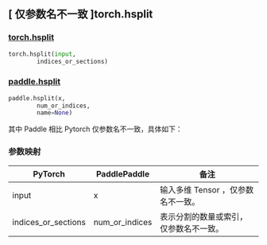## [ 仅参数名不一致 ]torch.hsplit
### [torch.hsplit](https://pytorch.org/docs/stable/generated/torch.hsplit.html#torch.hsplit)

```python
torch.hsplit(input,
        indices_or_sections)
```

### [paddle.hsplit](https://www.paddlepaddle.org.cn/documentation/docs/zh/develop/api/paddle/hsplit_cn.html)

```python
paddle.hsplit(x,
        num_or_indices,
        name=None)
```

其中 Paddle 相比 Pytorch 仅参数名不一致，具体如下：

### 参数映射
| PyTorch       | PaddlePaddle | 备注                                                   |
| ------------- | ------------ | ------------------------------------------------------ |
| input          |  x           | 输入多维 Tensor ，仅参数名不一致。  |
| indices_or_sections           | num_or_indices         | 表示分割的数量或索引，仅参数名不一致。                          |
